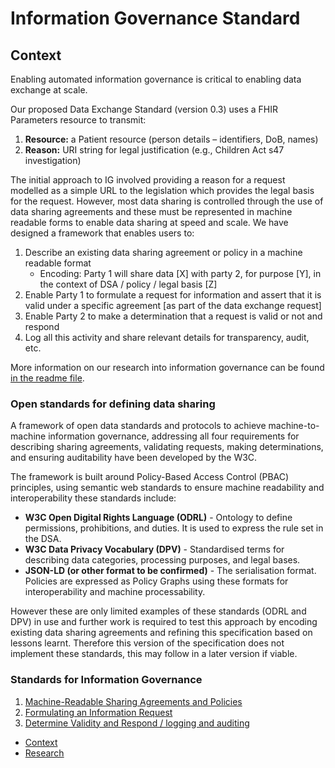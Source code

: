 # Information Governance Standard

## **Context**

Enabling automated information governance is critical to enabling data exchange at scale.

Our proposed Data Exchange Standard (version 0.3) uses a FHIR Parameters resource to transmit:

1. **Resource:** a Patient resource (person details – identifiers, DoB, names)  
2. **Reason:** URI string for legal justification (e.g., Children Act s47 investigation)

The initial approach to IG involved providing a reason for a request modelled as a simple URL to the legislation which provides the legal basis for the request. However, most data sharing is controlled through the use of data sharing agreements and these must be represented in machine readable forms to enable data sharing at speed and scale. We have designed a framework that enables users to:

1. Describe an existing data sharing agreement or policy in a machine readable format  
   * Encoding: Party 1 will share data \[X\] with party 2, for purpose \[Y\], in the context of DSA / policy / legal basis \[Z\]  
2. Enable Party 1 to formulate a request for information and assert that it is valid under a specific agreement \[as part of the data exchange request\]  
3. Enable Party 2 to make a determination that a request is valid or not and respond  
4. Log all this activity and share relevant details for transparency, audit, etc.

More information on our research into information governance can be found [in the readme file](README.md).

### Open standards for defining data sharing

A framework of open data standards and protocols to achieve machine-to-machine information governance, addressing all four requirements for describing sharing agreements, validating requests, making determinations, and ensuring auditability have been developed by the W3C.

The framework is built around Policy-Based Access Control (PBAC) principles, using semantic web standards to ensure machine readability and interoperability these standards include:

* **W3C Open Digital Rights Language (ODRL)** \- Ontology to define permissions, prohibitions, and duties. It is used to express the rule set in the DSA.  
* **W3C Data Privacy Vocabulary (DPV)** \- Standardised terms for describing data categories, processing purposes, and legal bases.	  
* **JSON-LD (or other format to be confirmed)** \- The serialisation format. Policies are expressed as Policy Graphs using these formats for interoperability and machine processability.

However these are only limited examples of these standards (ODRL and DPV) in use and further work is required to test this approach by encoding existing data sharing agreements and refining this specification based on lessons learnt. Therefore this version of the specification does not implement these standards, this may follow in a later version if viable.

### Standards for Information Governance

1. [Machine-Readable Sharing Agreements and Policies](dsa.md)
2. [Formulating an Information Request](request.md)
3. [Determine Validity and Respond / logging and auditing](decide&log.md)
* [Context](context.md)
* [Research](README.md)
